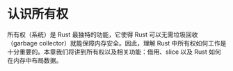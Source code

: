 # 认识所有权

所有权（系统）是 Rust 最独特的功能，它使得 Rust 可以无需垃圾回收（garbage collector）就能保障内存安全。因此，理解 Rust 中所有权如何工作是十分重要的。本章我们将讲到所有权以及相关功能：借用、slice 以及 Rust 如何在内存中布局数据。